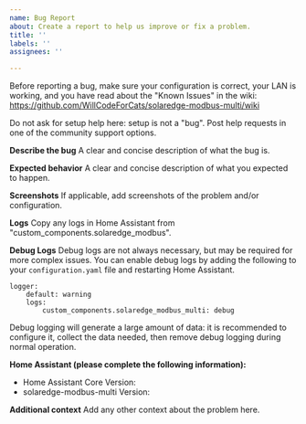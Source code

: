```yaml
---
name: Bug Report
about: Create a report to help us improve or fix a problem.
title: ''
labels: ''
assignees: ''

---
```


Before reporting a bug, make sure your configuration is correct, your LAN is working, and you have read about the "Known Issues" in the wiki:
https://github.com/WillCodeForCats/solaredge-modbus-multi/wiki

Do not ask for setup help here: setup is not a "bug". Post help requests in one of the community support options.

**Describe the bug**
A clear and concise description of what the bug is.

**Expected behavior**
A clear and concise description of what you expected to happen.

**Screenshots**
If applicable, add screenshots of the problem and/or configuration.

**Logs**
Copy any logs in Home Assistant from "custom_components.solaredge_modbus".

**Debug Logs**
Debug logs are not always necessary, but may be required for more complex issues. You can enable debug logs by adding the following to your `configuration.yaml` file and restarting Home Assistant.
```
logger:
    default: warning
    logs:
        custom_components.solaredge_modbus_multi: debug
```
Debug logging will generate a large amount of data: it is recommended to configure it, collect the data needed, then remove debug logging during normal operation.

**Home Assistant (please complete the following information):**
 - Home Assistant Core Version:
 - solaredge-modbus-multi Version:

**Additional context**
Add any other context about the problem here.

